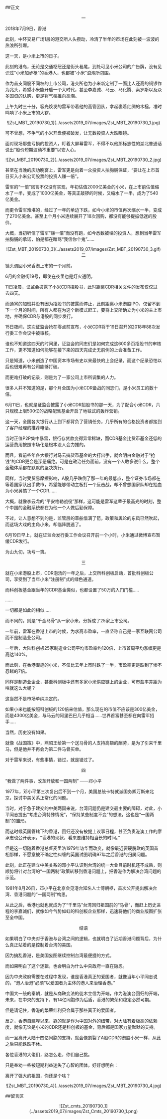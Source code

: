 ##正文

 <div align="center">一</div>

2018年7月9日，香港

此刻，中环交易广场1层的港交所人头攒动，冷清了半年的市场在此刻被一波波的热浪所引爆。

这一天，是小米上市的日子。

此刻的港岛，无论是交通枢纽还是街头巷尾，到处可见小米公司的广告牌，没有见识过“小米加步枪”的香港人，也都被“小米”浪潮所包围。

作为首支同股不同权的上市公司，港交所也为小米新定制了一面比人还高的铜锣作为兆头，希望小米能开启一个大时代，甚至李嘉诚、马云、马化腾、索罗斯以及众多国资的认购，更是将气氛推向高潮。

上午九时三十分，容光焕发的雷军带着他的高管团队，拿起裹着红绸的木槌，准时鸣响了小米上市的大锣。

 <div align="center">![Zst_MBT_20190730_1](../assets2019_07/images/Zst_MBT_20190730_1.jpg)</div>

可不曾想，不争气的小米开盘便被破发，让无数投资人大跌眼镜。

面对现场那些亏损的投资人，盯着大屏幕雷军，不得不以他那标志性的湖北普通话说出“股价短期波动不重要”以安人心。

 <div align="center">![Zst_MBT_20190730_2](../assets2019_07/images/Zst_MBT_20190730_2.jpg)</div>

甚至在当晚的庆功晚宴上，雷军更是向着一众投资人拍胸脯保证，“要让在上市首日买入小米公司股票的投资人赚一倍”。

雷军的“一倍”诺言不仅没有实现，年初估值2000亿美金的小米，在上市前估值缩水了一半，变成了1000亿美金，等真正敲锣的时候，又缩水了一半，成为了540亿美金。

而更令雷军难堪的，经过了一年的单边下跌，如今小米的市值再次缩水一半，变成了270亿美金。甚至上个月小米连续展开了18次回购，都没有能够提振低迷的股价。

大概，当初听信了雷军“赚一倍”而没有跑，如今悉数被埋的投资人，想到当年雷军拍胸脯的承诺，怕是都在暗骂“我信你个鬼”......

 <div align="center">![Zst_MBT_20190730_3](../assets2019_07/images/Zst_MBT_20190730_3.gif)</div>

 <div align="center">二</div>

镜头调回小米香港上市的一个月前。

6月的金融街19号，即使在夜里也是灯火通明。

11日凌晨，证监会披露了小米CDR招股书，此时距离CDR相关文件的发布仅仅过去四天。

而通宵的加班并没有因为招股书的披露而停止，此刻距离小米港股IPO，仅留不到下一个月的时间，所有人都在为这个新模式赶工，要将上交所确立为小米的主上市地，并确保CDR与港股的同步发行。

15日夜间，这次证监会抢在零点前宣布，小米CDR将于19日召开的2018年88次发行委工作会议中被审核。

谁也不知道这四天的时间里，证监会的同志们是如何完成这600多页招股书的审核工作，更不知道如何能够在接下来的四天完成史无前例的上会准备工作。

只是知道，小米创造了中国资本市场有史以来最快的上会纪录，而这个纪录恐怕以后也很难再有公司能够打破。

而更难打破的记录，则是为了一家公司上市所调集的人力。

很多人并不知道的是，那个月全国为小米CDR备战的同志们，是小米员工的数十倍。

6月11日，也就是证监会披露了小米CDR招股书的那一天，为了配合小米CDR，六只规模上限500亿的战略配售基金开启了地毯式的轰炸营销。

这一天，全国各大银行从上到下都背负了营销任务，几乎所有的合格投资者都接到了客户经理的推荐电话。

当时正值P2P集中暴雷，银行存贷款变得异常稀缺，而CDR基金比货币基金还低的运营费用按照市场化是根本没人会力推的。

而且，看前些年各大银行对马云搞货币基金的大打出手，就会明白金融对于“抢钱”的CDR更会是深恶痛绝。可是在政治任务面前，没有一个人敢多说什么，整个金融体系都在默默的坚决执行。

同样，当时受贸易摩擦影响，A股几乎跌倒了那一年的最低点，整个证券市场都在等着国家队出手救市，希望能够带动主板打一个反击战，却不曾想国家队却在抽血为小米另搞了一个CDR......

大概，就像李云龙的“平安格勒战役”那样，这可能是雷军这辈子最高光的时刻，整个中国的金融系统都在为他一个人做后勤保障。

不过，让人意想不到的是，监管层的草船借满了箭，政策和舆论的东风已然吹起，而这场大戏的主角小米，却临阵脱逃了。

6月19日早上，就在证监会发行委工作会议召开前一个小时，小米通过微博宣布暂缓CDR发行。

为山九仞，功亏一篑。



 <div align="center">三</div>

就在小米港股上市，CDR泡汤的一年之后，上交所科创板启动，首批科创板公司，享受到了当年小米“注册制”式的绿色通道。

而科创板基金跟当年的CDR基金类似，也都设置了50万的入门门槛.....

......

一切都是如此的相似.....

而不同的，则是“千金马骨”从一家小米，分拆成了25家上市公司。


一年前，雷军在香港上市的时候，为求高市盈率，一直坚称自己是一家互联网公司而不是制造业公司。

一年后，大陆科创板25家制造业公司平均市盈率约120倍，上市首周平均涨幅更是高达140%。

而此刻，在香港混迹的小米，不仅比去年上市时跌了一半，市盈率更是跌到了惨不忍睹的7倍。

同样是制造业企业，甚至科创板中还有多家小米供应链上的企业，可市盈率差距为啥就这么大呢？

这当然不是市场单纯决定的。

如果小米也能按照科创板的120倍来估值，那么现在的市值不应该是300亿美金，而是4300亿美金，与马云的阿里巴巴几乎相当......世界首富甚至都在向雷军招手.....

当然，历史没有如果。

就像《战国策》中，燕昭王给第一个送马骨的人支持高额的酬劳，是为了引来千里马，但是他并不再会为第二件马骨买单。

对于雷军来说，有些事情，错过，就是错过了。



 <div align="center">四</div>


“我做了两件事，改革开放和一国两制”
——邓小平


1977年，邓小平第三次复出后不到一个月，美国总统卡特就派国务卿万斯来北京，探讨中美关系正常化的问题。

当时，对于急于建交的中美两国来说，台湾问题仍是建交最主要的障碍，对此，小平同志提出“考虑台湾特殊情况”，“保持某些制度不变”的想法，这也是“一国两制”的雏形。

而这时候英国管辖下的香港，回归还没有被提上议事日程，甚至负责港澳工作的廖承志也公开表示，“香港的现状，看来要维持相当长的时间。”

但是这一切随着香港总督麦里浩1979年访华而改变，就像最近要硬脱欧的英国首相那样，不愿意被不确定性纠缠的英国试图明确97年之后香港的归属问题。

此刻，此正在建立中美关系的邓小平认识到台湾的统一大业目前时机还不成熟，则顺势将针对台湾的“一国两制”政策转移到香港问题上，把香港作为解决台湾问题的示范。

1981年8月26日，邓小平在北京会见港台知名人士傅朝枢，首次公开提出解决台湾、香港问题的“一国两制”构思。

从此之后，香港也就也就成为了“千里马”台湾回归祖国前的“马骨”，而赶上历史进程的李嘉诚们，就像如今气势如虹的科创板企业那样，迅速将他们的商业版图扩张至全中国。


 <div align="center">结语</div>

如果明白了中央对于香港与台湾之间的逻辑，也就明白了近期香港问题背后，为什么真正站着的是控制着台湾的美国。

因为搞乱香港，是美国妄图继续控制台湾最便捷的方式。

而如果明白了这个逻辑，也会明白为什么中央政府一直在隐忍。

因为中央政府需要在过程中发现，谁是香港真正的爱国者，就像当年小平同志说的，“港人治港”必须“以爱国者为主体的港人来治理香港。”

中国大一统的秦朝，就是从商鞅变法的徙木立信为开端，作为港澳台回归的开端，未来，在中央的支持下，有14亿同胞作为后盾，香港的繁荣和稳定必然可期。

但是请记住，香港的繁荣红利只会属于那些真正的爱国者。

反之，香港自建埠以来，靠的就是作为中国对外的纽带，对大陆有着极高的依赖度，就像无论是小米的CDR还是科创板的基金，背后都是国家力量默默的支持。

而一旦离开大陆十四亿同胞的支持，就会像割裂了A股CDR的港股小米一样，从此之后只能跌跌不休。

各位香港的大佬们，路怎么走，你们自己挑。

只是奉劝一些被短期利益迷失了心智的团体，好好想明白：

离开了强大的祖国，你还是个啥？

 <div align="center">![Zst_MBT_20190730_4](../assets2019_07/images/Zst_MBT_20190730_4.jpg)</div>

##留言区
 <div align="center">![Zst_cmts_20190730_1](../assets2019_07/images/Zst_Cmts_20190730_1.png)</div>